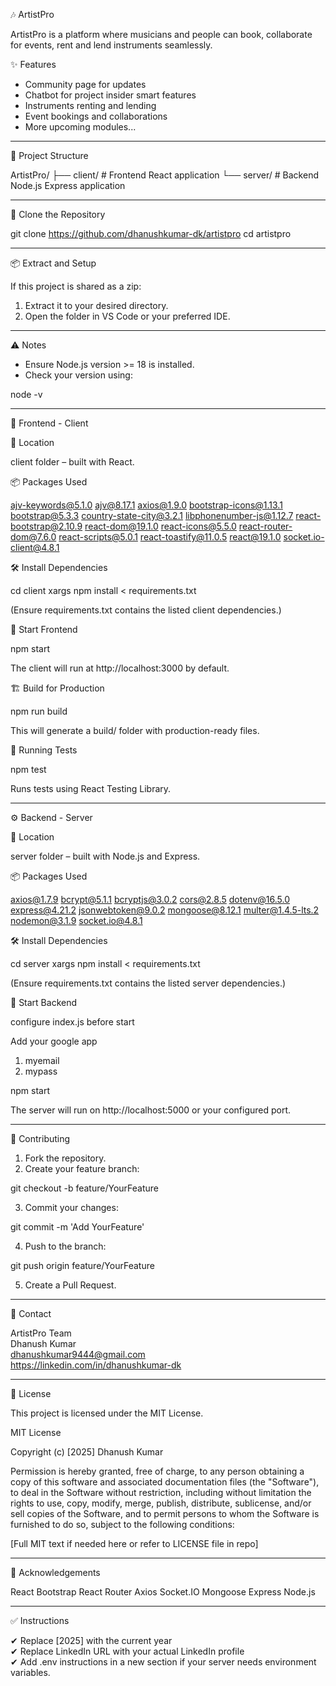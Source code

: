 🎶 ArtistPro

ArtistPro is a platform where musicians and people can book, collaborate for events, rent and lend instruments seamlessly.

✨ Features

- Community page for updates
- Chatbot for project insider smart features
- Instruments renting and lending
- Event bookings and collaborations
- More upcoming modules...

---

📁 Project Structure

ArtistPro/
├── client/ # Frontend React application
└── server/ # Backend Node.js Express application

---

🔽 Clone the Repository

git clone https://github.com/dhanushkumar-dk/artistpro
cd artistpro

---

📦 Extract and Setup

If this project is shared as a zip:

1. Extract it to your desired directory.
2. Open the folder in VS Code or your preferred IDE.

---

⚠️ Notes

- Ensure Node.js version >= 18 is installed.
- Check your version using:

node -v

---

🚀 Frontend - Client

📂 Location

client folder – built with React.

📦 Packages Used

ajv-keywords@5.1.0
ajv@8.17.1
axios@1.9.0
bootstrap-icons@1.13.1
bootstrap@5.3.3
country-state-city@3.2.1
libphonenumber-js@1.12.7
react-bootstrap@2.10.9
react-dom@19.1.0
react-icons@5.5.0
react-router-dom@7.6.0
react-scripts@5.0.1
react-toastify@11.0.5
react@19.1.0
socket.io-client@4.8.1

🛠️ Install Dependencies

cd client
xargs npm install < requirements.txt

(Ensure requirements.txt contains the listed client dependencies.)

🚀 Start Frontend

npm start

The client will run at http://localhost:3000 by default.

🏗️ Build for Production

npm run build

This will generate a build/ folder with production-ready files.

🧪 Running Tests

npm test

Runs tests using React Testing Library.

---

⚙️ Backend - Server

📂 Location

server folder – built with Node.js and Express.

📦 Packages Used

axios@1.7.9
bcrypt@5.1.1
bcryptjs@3.0.2
cors@2.8.5
dotenv@16.5.0
express@4.21.2
jsonwebtoken@9.0.2
mongoose@8.12.1
multer@1.4.5-lts.2
nodemon@3.1.9
socket.io@4.8.1

🛠️ Install Dependencies

cd server
xargs npm install < requirements.txt

(Ensure requirements.txt contains the listed server dependencies.)

🚀 Start Backend

configure index.js before start

Add your google app

1. myemail
2. mypass

npm start

The server will run on http://localhost:5000 or your configured port.

---

🤝 Contributing

1. Fork the repository.
2. Create your feature branch:

git checkout -b feature/YourFeature

3. Commit your changes:

git commit -m 'Add YourFeature'

4. Push to the branch:

git push origin feature/YourFeature

5. Create a Pull Request.

---

📧 Contact

ArtistPro Team  
Dhanush Kumar  
dhanushkumar9444@gmail.com  
https://linkedin.com/in/dhanushkumar-dk

---

📝 License

This project is licensed under the MIT License.

MIT License

Copyright (c) [2025] Dhanush Kumar

Permission is hereby granted, free of charge, to any person obtaining a copy
of this software and associated documentation files (the "Software"), to deal
in the Software without restriction, including without limitation the rights
to use, copy, modify, merge, publish, distribute, sublicense, and/or sell
copies of the Software, and to permit persons to whom the Software is
furnished to do so, subject to the following conditions:

[Full MIT text if needed here or refer to LICENSE file in repo]

---

🙏 Acknowledgements

React
Bootstrap
React Router
Axios
Socket.IO
Mongoose
Express
Node.js

---

✅ Instructions

✔ Replace [2025] with the current year  
✔ Replace LinkedIn URL with your actual LinkedIn profile  
✔ Add .env instructions in a new section if your server needs environment variables.
